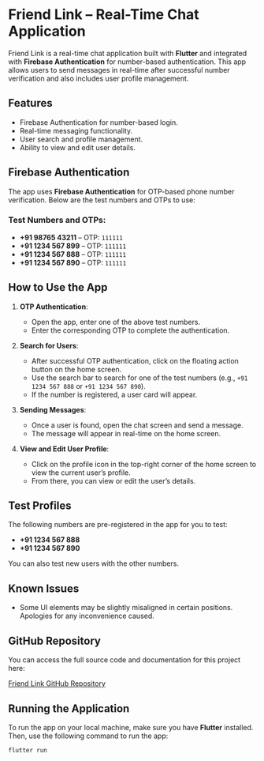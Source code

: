 # Friend Link – Real-Time Chat Application

Friend Link is a real-time chat application built with **Flutter** and integrated with **Firebase Authentication** for number-based authentication. This app allows users to send messages in real-time after successful number verification and also includes user profile management.

## Features
- Firebase Authentication for number-based login.
- Real-time messaging functionality.
- User search and profile management.
- Ability to view and edit user details.

## Firebase Authentication
The app uses **Firebase Authentication** for OTP-based phone number verification. Below are the test numbers and OTPs to use:

### Test Numbers and OTPs:
- **+91 98765 43211** – OTP: `111111`
- **+91 1234 567 899** – OTP: `111111`
- **+91 1234 567 888** – OTP: `111111`
- **+91 1234 567 890** – OTP: `111111`

## How to Use the App

1. **OTP Authentication**:
   - Open the app, enter one of the above test numbers.
   - Enter the corresponding OTP to complete the authentication.

2. **Search for Users**:
   - After successful OTP authentication, click on the floating action button on the home screen.
   - Use the search bar to search for one of the test numbers (e.g., `+91 1234 567 888` or `+91 1234 567 890`).
   - If the number is registered, a user card will appear.

3. **Sending Messages**:
   - Once a user is found, open the chat screen and send a message.
   - The message will appear in real-time on the home screen.

4. **View and Edit User Profile**:
   - Click on the profile icon in the top-right corner of the home screen to view the current user’s profile.
   - From there, you can view or edit the user’s details.

## Test Profiles
The following numbers are pre-registered in the app for you to test:

- **+91 1234 567 888**
- **+91 1234 567 890**

You can also test new users with the other numbers.

## Known Issues
- Some UI elements may be slightly misaligned in certain positions. Apologies for any inconvenience caused.

## GitHub Repository

You can access the full source code and documentation for this project here:

[Friend Link GitHub Repository](https://github.com/piyushbhakre/Friend_Link)

## Running the Application

To run the app on your local machine, make sure you have **Flutter** installed. Then, use the following command to run the app:

```bash
flutter run
````

